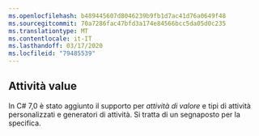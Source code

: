 ```yaml
---
ms.openlocfilehash: b489445607d8046239b9fb1d7ac41d76a0649f48
ms.sourcegitcommit: 70a7286fac47bfd3a174e84566bcc5da05d0c235
ms.translationtype: MT
ms.contentlocale: it-IT
ms.lasthandoff: 03/17/2020
ms.locfileid: "79485539"
---
```

## <a name="value-task"></a>Attività value

In C# 7,0 è stato aggiunto il supporto per *attività di valore* e tipi di attività personalizzati e generatori di attività.  Si tratta di un segnaposto per la specifica.

